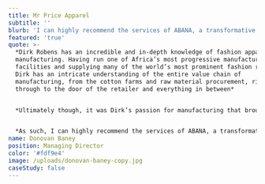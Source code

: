 ```yaml
---
title: Mr Price Apparel
subtitle: ''
blurb: 'I can highly recommend the services of ABANA, a transformative platform that will add value to your business as well as support the fashion apparel factories in Africa.'
featured: 'true'
quote: >-
  *Dirk Robens has an incredible and in-depth knowledge of fashion apparel
  manufacturing. Having run one of Africa’s most progressive manufacturing
  facilities and supplying many of the world’s most prominent fashion retailers,
  Dirk has an intricate understanding of the entire value chain of
  manufacturing, from the cotton farms and raw material procurement, right
  through to the door of the retailer and everything in between*


  *Ultimately though, it was Dirk’s passion for manufacturing that brought him back from the retail side to ABANA. His intricate knowledge of manufacturing capabilities in Africa will be an asset and a strategic advantage to any fashion retailer globally, linking them with factories that meet all of your requirements, and setting you apart from your competitors on the metrics that are most important to you.*


  *As such, I can highly recommend the services of ABANA, a transformative platform that will add value to your business as well as support the fashion apparel factories in Africa.*
name: Donovan Baney
position: Managing Director
color: '#fdf9e4'
image: /uploads/donovan-baney-copy.jpg
caseStudy: false
---
```

